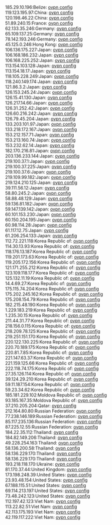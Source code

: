 185.29.10.196:Belize: [ovpn config](vpn/185_29_10_196.ovpn)  
119.123.195.97:China: [ovpn config](vpn/119_123_195_97.ovpn)  
120.198.46.22:China: [ovpn config](vpn/120_198_46_22.ovpn)  
51.89.240.15:France: [ovpn config](vpn/51_89_240_15.ovpn)  
62.133.35.246:Germany: [ovpn config](vpn/62_133_35_246.ovpn)  
65.109.137.25:Germany: [ovpn config](vpn/65_109_137_25.ovpn)  
78.142.193.246:Germany: [ovpn config](vpn/78_142_193_246.ovpn)  
45.125.0.246:Hong Kong: [ovpn config](vpn/45_125_0_246.ovpn)  
106.136.175.227:Japan: [ovpn config](vpn/106_136_175_227.ovpn)  
106.168.186.232:Japan: [ovpn config](vpn/106_168_186_232.ovpn)  
106.168.225.252:Japan: [ovpn config](vpn/106_168_225_252.ovpn)  
113.154.103.128:Japan: [ovpn config](vpn/113_154_103_128.ovpn)  
113.154.18.17:Japan: [ovpn config](vpn/113_154_18_17.ovpn)  
118.105.228.249:Japan: [ovpn config](vpn/118_105_228_249.ovpn)  
118.240.149.174:Japan: [ovpn config](vpn/118_240_149_174.ovpn)  
121.86.3.2:Japan: [ovpn config](vpn/121_86_3_2.ovpn)  
126.153.245.24:Japan: [ovpn config](vpn/126_153_245_24.ovpn)  
126.15.41.130:Japan: [ovpn config](vpn/126_15_41_130.ovpn)  
126.217.14.66:Japan: [ovpn config](vpn/126_217_14_66.ovpn)  
126.31.252.42:Japan: [ovpn config](vpn/126_31_252_42.ovpn)  
126.60.216.242:Japan: [ovpn config](vpn/126_60_216_242.ovpn)  
126.79.45.204:Japan: [ovpn config](vpn/126_79_45_204.ovpn)  
133.203.101.97:Japan: [ovpn config](vpn/133_203_101_97.ovpn)  
133.218.172.167:Japan: [ovpn config](vpn/133_218_172_167.ovpn)  
153.212.157.71:Japan: [ovpn config](vpn/153_212_157_71.ovpn)  
153.213.160.74:Japan: [ovpn config](vpn/153_213_160_74.ovpn)  
153.232.62.14:Japan: [ovpn config](vpn/153_232_62_14.ovpn)  
182.170.216.81:Japan: [ovpn config](vpn/182_170_216_81.ovpn)  
203.136.233.144:Japan: [ovpn config](vpn/203_136_233_144.ovpn)  
219.100.37.1:Japan: [ovpn config](vpn/219_100_37_1.ovpn)  
219.100.37.225:Japan: [ovpn config](vpn/219_100_37_225.ovpn)  
219.100.37.6:Japan: [ovpn config](vpn/219_100_37_6.ovpn)  
219.109.99.182:Japan: [ovpn config](vpn/219_109_99_182.ovpn)  
219.124.210.125:Japan: [ovpn config](vpn/219_124_210_125.ovpn)  
39.111.56.12:Japan: [ovpn config](vpn/39_111_56_12.ovpn)  
58.80.245.2:Japan: [ovpn config](vpn/58_80_245_2.ovpn)  
58.88.48.129:Japan: [ovpn config](vpn/58_88_48_129.ovpn)  
59.136.81.182:Japan: [ovpn config](vpn/59_136_81_182.ovpn)  
59.147.139.142:Japan: [ovpn config](vpn/59_147_139_142.ovpn)  
60.101.153.230:Japan: [ovpn config](vpn/60_101_153_230.ovpn)  
60.150.204.195:Japan: [ovpn config](vpn/60_150_204_195.ovpn)  
60.98.114.28:Japan: [ovpn config](vpn/60_98_114_28.ovpn)  
61.117.12.75:Japan: [ovpn config](vpn/61_117_12_75.ovpn)  
61.206.254.133:Japan: [ovpn config](vpn/61_206_254_133.ovpn)  
112.72.221.118:Korea Republic of: [ovpn config](vpn/112_72_221_118.ovpn)  
114.30.13.93:Korea Republic of: [ovpn config](vpn/114_30_13_93.ovpn)  
118.176.13.187:Korea Republic of: [ovpn config](vpn/118_176_13_187.ovpn)  
119.201.173.63:Korea Republic of: [ovpn config](vpn/119_201_173_63.ovpn)  
119.205.172.156:Korea Republic of: [ovpn config](vpn/119_205_172_156.ovpn)  
121.171.255.212:Korea Republic of: [ovpn config](vpn/121_171_255_212.ovpn)  
123.109.118.177:Korea Republic of: [ovpn config](vpn/123_109_118_177.ovpn)  
125.132.11.19:Korea Republic of: [ovpn config](vpn/125_132_11_19.ovpn)  
14.4.69.27:Korea Republic of: [ovpn config](vpn/14_4_69_27.ovpn)  
175.115.74.204:Korea Republic of: [ovpn config](vpn/175_115_74_204.ovpn)  
175.202.245.162:Korea Republic of: [ovpn config](vpn/175_202_245_162.ovpn)  
175.208.154.79:Korea Republic of: [ovpn config](vpn/175_208_154_79.ovpn)  
182.215.48.190:Korea Republic of: [ovpn config](vpn/182_215_48_190.ovpn)  
1.229.183.219:Korea Republic of: [ovpn config](vpn/1_229_183_219.ovpn)  
1.235.30.15:Korea Republic of: [ovpn config](vpn/1_235_30_15.ovpn)  
211.44.31.77:Korea Republic of: [ovpn config](vpn/211_44_31_77.ovpn)  
218.156.0.115:Korea Republic of: [ovpn config](vpn/218_156_0_115.ovpn)  
218.209.78.125:Korea Republic of: [ovpn config](vpn/218_209_78_125.ovpn)  
219.251.151.170:Korea Republic of: [ovpn config](vpn/219_251_151_170.ovpn)  
220.122.130.225:Korea Republic of: [ovpn config](vpn/220_122_130_225.ovpn)  
220.70.189.175:Korea Republic of: [ovpn config](vpn/220_70_189_175.ovpn)  
220.81.7.85:Korea Republic of: [ovpn config](vpn/220_81_7_85.ovpn)  
221.147.63.37:Korea Republic of: [ovpn config](vpn/221_147_63_37.ovpn)  
221.159.125.66:Korea Republic of: [ovpn config](vpn/221_159_125_66.ovpn)  
222.118.74.175:Korea Republic of: [ovpn config](vpn/222_118_74_175.ovpn)  
27.35.126.114:Korea Republic of: [ovpn config](vpn/27_35_126_114.ovpn)  
39.124.29.210:Korea Republic of: [ovpn config](vpn/39_124_29_210.ovpn)  
59.11.187.154:Korea Republic of: [ovpn config](vpn/59_11_187_154.ovpn)  
59.23.34.62:Korea Republic of: [ovpn config](vpn/59_23_34_62.ovpn)  
185.181.229.102:Moldova Republic of: [ovpn config](vpn/185_181_229_102.ovpn)  
93.185.167.35:Moldova Republic of: [ovpn config](vpn/93_185_167_35.ovpn)  
37.210.205.204:Qatar: [ovpn config](vpn/37_210_205_204.ovpn)  
212.164.80.80:Russian Federation: [ovpn config](vpn/212_164_80_80.ovpn)  
77.238.146.189:Russian Federation: [ovpn config](vpn/77_238_146_189.ovpn)  
85.117.235.136:Russian Federation: [ovpn config](vpn/85_117_235_136.ovpn)  
87.225.12.55:Russian Federation: [ovpn config](vpn/87_225_12_55.ovpn)  
184.22.35.112:Thailand: [ovpn config](vpn/184_22_35_112.ovpn)  
184.82.149.206:Thailand: [ovpn config](vpn/184_82_149_206.ovpn)  
49.228.254.163:Thailand: [ovpn config](vpn/49_228_254_163.ovpn)  
58.136.200.58:Thailand: [ovpn config](vpn/58_136_200_58.ovpn)  
58.136.229.170:Thailand: [ovpn config](vpn/58_136_229_170.ovpn)  
58.136.229.170:Thailand: [ovpn config](vpn/58_136_229_170.ovpn)  
193.218.118.170:Ukraine: [ovpn config](vpn/193_218_118_170.ovpn)  
81.170.37.44:United Kingdom: [ovpn config](vpn/81_170_37_44.ovpn)  
173.198.248.39:United States: [ovpn config](vpn/173_198_248_39.ovpn)  
23.93.48.154:United States: [ovpn config](vpn/23_93_48_154.ovpn)  
67.188.115.51:United States: [ovpn config](vpn/67_188_115_51.ovpn)  
69.114.213.197:United States: [ovpn config](vpn/69_114_213_197.ovpn)  
73.48.242.123:United States: [ovpn config](vpn/73_48_242_123.ovpn)  
112.197.42.123:Viet Nam: [ovpn config](vpn/112_197_42_123.ovpn)  
113.22.82.51:Viet Nam: [ovpn config](vpn/113_22_82_51.ovpn)  
42.113.175.193:Viet Nam: [ovpn config](vpn/42_113_175_193.ovpn)  
42.119.117.222:Viet Nam: [ovpn config](vpn/42_119_117_222.ovpn)  

